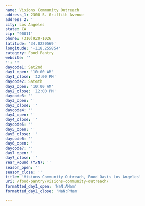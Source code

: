 ```yaml
---
name: Visions Community Outreach
address_1: 2300 S. Griffith Avenue
address_2: ''
city: Los Angeles
state: CA
zip: '90011'
phone: (310)920-1026
latitude: '34.0220569'
longitude: '-118.255854'
category: Food Pantry
website: ''
'': ''
daycode1: Sat2nd
day1_open: '10:00 AM'
day1_close: '12:00 PM'
daycode2: Sat4th
day2_open: '10:00 AM'
day2_close: '12:00 PM'
daycode3: ''
day3_open: ''
day3_close: ''
daycode4: ''
day4_open: ''
day4_close: ''
daycode5: ''
day5_open: ''
day5_close: ''
daycode6: ''
day6_open: ''
daycode7: ''
day7_open: ''
day7_close: ''
Year_Round (Y/N): ''
season_open: ''
season_close: ''
title: 'Visions Community Outreach, Food Oasis Los Angeles'
uri: /food-pantry/visions-community-outreach/
formatted_day1_open: 'NaN:AMam'
formatted_day1_close: 'NaN:PMam'

---
```

